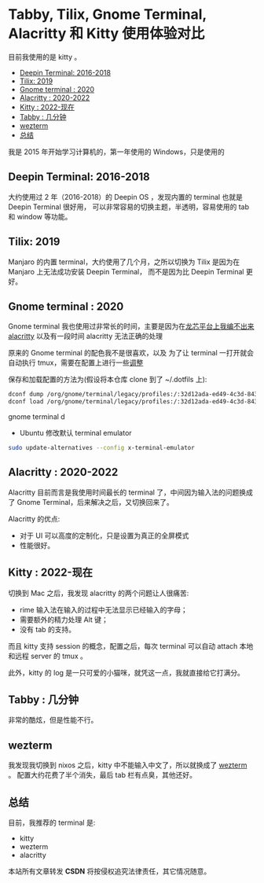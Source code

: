 # Tabby, Tilix, Gnome Terminal, Alacritty 和 Kitty 使用体验对比

目前我使用的是 kitty 。

<!-- vim-markdown-toc GitLab -->

* [Deepin Terminal: 2016-2018](#deepin-terminal-2016-2018)
* [Tilix: 2019](#tilix-2019)
* [Gnome terminal : 2020](#gnome-terminal-2020)
* [Alacritty : 2020-2022](#alacritty-2020-2022)
* [Kitty : 2022-现在](#kitty-2022-现在)
* [Tabby : 几分钟](#tabby-几分钟)
* [wezterm](#wezterm)
* [总结](#总结)

<!-- vim-markdown-toc -->

我是 2015 年开始学习计算机的，第一年使用的 Windows，只是使用的

## Deepin Terminal: 2016-2018

大约使用过 2  年（2016-2018）的 Deepin OS ，发现内置的 terminal 也就是 Deepin Terminal 很好用，
可以非常容易的切换主题，半透明，容易使用的 tab 和 window 等功能。

## Tilix: 2019

Manjaro 的内置 terminal，大约使用了几个月，之所以切换为 Tilix 是因为在 Manjaro 上无法成功安装 Deepin Terminal，
而不是因为比 Deepin Terminal 更好。

## Gnome terminal : 2020

Gnome terminal 我也使用过非常长的时间，主要是因为在[龙芯平台上我编不出来 alacritty](https://martins3.github.io/loongarch/neovim.html) 以及有一段时间 alacritty 无法正确的处理

原来的 Gnome terminal 的配色我不是很喜欢，以及
为了让 terminal 一打开就会自动执行 tmux，需要在配置上进行一些[调整](https://github.com/Martins3/My-Linux-Config/blob/master/config/gnome-terminal.dconf)

保存和加载配置的方法为(假设将本仓库 clone 到了 ~/.dotfils 上):
```sh
dconf dump /org/gnome/terminal/legacy/profiles:/:32d12ada-ed49-4c3d-8436-0f64853f7579/ > ~/.dotfiles/scripts/gnome.conf
dconf load /org/gnome/terminal/legacy/profiles:/:32d12ada-ed49-4c3d-8436-0f64853f7579/ < ~/.dotfiles/scripts/gnome.conf
```

gnome terminal d
- Ubuntu 修改默认 terminal emulator
```sh
sudo update-alternatives --config x-terminal-emulator
```

## Alacritty : 2020-2022

Alacritty 目前而言是我使用时间最长的 terminal 了，中间因为输入法的问题换成了 Gnome Terminal，后来解决之后，又切换回来了。

Alacritty 的优点:
- 对于 UI 可以高度的定制化，只是设置为真正的全屏模式
- 性能很好。

## Kitty : 2022-现在

切换到 Mac 之后，我发现 alacritty 的两个问题让人很痛苦:
- rime 输入法在输入的过程中无法显示已经输入的字母；
- 需要额外的精力处理 Alt 键；
- 没有 tab 的支持。

而且 kitty 支持 session 的概念，配置之后，每次 terminal 可以自动 attach 本地和远程 server 的 tmux 。

此外，kitty 的 log 是一只可爱的小猫咪，就凭这一点，我就直接给它打满分。

## Tabby : 几分钟

非常的酷炫，但是性能不行。

## wezterm

我发现我切换到 nixos 之后，kitty 中不能输入中文了，所以就换成了 [wezterm](https://github.com/wez/wezterm) 。
配置大约花费了半个消失，最后 tab 栏有点臭，其他还好。

<!-- @todo 不知道为什么，最下面有一大片空白的无法被 zellij 或者 nvim 填满 -->
## 总结
目前，我推荐的 terminal 是:
- kitty
- wezterm
- alacritty

<script src="https://giscus.app/client.js"
        data-repo="Martins3/My-Linux-Config"
        data-repo-id="MDEwOlJlcG9zaXRvcnkyMTUwMDkyMDU="
        data-category="General"
        data-category-id="MDE4OkRpc2N1c3Npb25DYXRlZ29yeTMyODc0NjA5"
        data-mapping="pathname"
        data-reactions-enabled="1"
        data-emit-metadata="0"
        data-input-position="bottom"
        data-theme="light"
        data-lang="en"
        crossorigin="anonymous"
        async>
</script>

本站所有文章转发 **CSDN** 将按侵权追究法律责任，其它情况随意。
